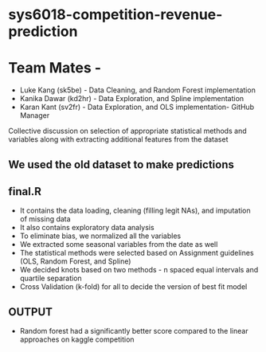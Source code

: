 # sys6018-competition-revenue-prediction

# Team Mates -
* Luke Kang (sk5be) - Data Cleaning, and Random Forest implementation
* Kanika Dawar (kd2hr) - Data Exploration, and Spline implementation
* Karan Kant (sv2fr) -  Data Exploration, and OLS implementation- GitHub Manager

Collective discussion on selection of appropriate statistical methods and variables along with extracting additional features from the dataset

## We used the old dataset to make predictions

## final.R

* It contains the data loading, cleaning (filling legit NAs), and imputation of missing data
* It also contains exploratory data analysis
* To eliminate bias, we normalized all the variables
* We extracted some seasonal variables from the date as well 
* The statistical methods were selected based on Assignment guidelines (OLS, Random Forest, and Spline)
* We decided knots based on two methods - n spaced equal intervals and quartile separation
* Cross Validation (k-fold) for all to decide the version of best fit model

## OUTPUT
* Random forest had a significantly better score compared to the linear approaches on kaggle competition

